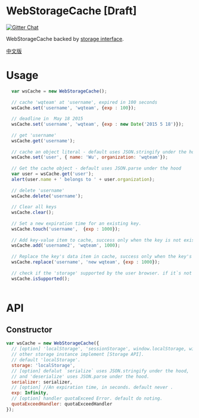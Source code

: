 # WebStorageCache [Draft]

  <a href='https://gitter.im/WQTeam/web-storage-cache'>
    <img src='https://badges.gitter.im/Join%20Chat.svg' alt='Gitter Chat' />
  </a>

  WebStorageCache backed by [storage interface](http://www.w3.org/TR/webstorage/#storage).
  
  [中文版](https://github.com/WQTeam/web-storage-cache/blob/master/README_zh_CN.md)
  

# Usage
```javascript
  var wsCache = new WebStorageCache();
  
  // cache 'wqteam' at 'username', expired in 100 seconds
  wsCache.set('username', 'wqteam', {exp : 100});
  
  // deadline in  May 18 2015
  wsCache.set('username', 'wqteam', {exp : new Date('2015 5 18')});
  
  // get 'username' 
  wsCache.get('username');
  
  // cache an object literal - default uses JSON.stringify under the hood
  wsCache.set('user', { name: 'Wu', organization: 'wqteam'});
  
  // Get the cache object - default uses JSON.parse under the hood
  var user = wsCache.get('user');
  alert(user.name + ' belongs to ' + user.organization);
  
  // delete 'username'
  wsCache.delete('username');
  
  // Clear all keys
  wsCache.clear();
  
  // Set a new expiration time for an existing key.
  wsCache.touch('username',  {exp : 1000});
  
  // Add key-value item to cache, success only when the key is not exists in cache
  wsCache.add('username2', 'wqteam', 1000);
  
  // Replace the key's data item in cache, success only when the key's data item is exists in cache.
  wsCache.replace('username', 'new wqteam', {exp : 1000});
  
  // check if the 'storage' supported by the user browser. if it`s not supported by the user browser all the  WebStorageCache API methods will do noting.
  wsCache.isSupported();
  
```
# API

## Constructor
```javascript
var wsCache = new WebStorageCache({
  // [option] 'localStorage', 'sessionStorage', window.localStorage, window.sessionStorage or 
  // other storage instance implement [Storage API].
  // default 'localStorage'.
  storage: 'localStorage',
  // [option] defalut `serialize` uses JSON.stringify under the hood, 
  // and 'deserialize' uses JSON.parse under the hood.
  serializer: serializer,
  // [option] //An expiration time, in seconds. default never .
  exp: Infinity,
  // [option] handler quotaExceed Error. default do noting.
  quotaExceedHandler: quotaExceedHandler 
}); 
```


